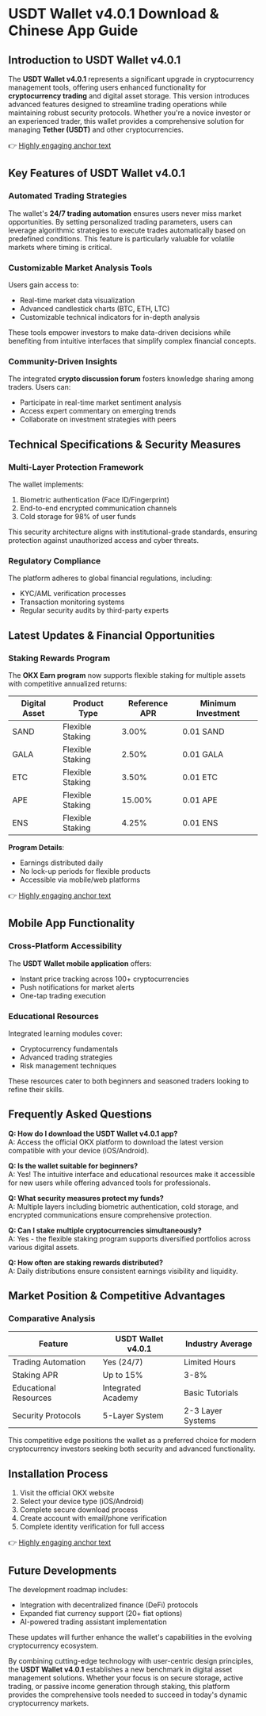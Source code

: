 # USDT Wallet v4.0.1 Download & Chinese App Guide

## Introduction to USDT Wallet v4.0.1  
The **USDT Wallet v4.0.1** represents a significant upgrade in cryptocurrency management tools, offering users enhanced functionality for **cryptocurrency trading** and digital asset storage. This version introduces advanced features designed to streamline trading operations while maintaining robust security protocols. Whether you're a novice investor or an experienced trader, this wallet provides a comprehensive solution for managing **Tether (USDT)** and other cryptocurrencies.  

👉 [Highly engaging anchor text](https://bit.ly/okx-bonus)  

## Key Features of USDT Wallet v4.0.1  
### Automated Trading Strategies  
The wallet's **24/7 trading automation** ensures users never miss market opportunities. By setting personalized trading parameters, users can leverage algorithmic strategies to execute trades automatically based on predefined conditions. This feature is particularly valuable for volatile markets where timing is critical.  

### Customizable Market Analysis Tools  
Users gain access to:  
- Real-time market data visualization  
- Advanced candlestick charts (BTC, ETH, LTC)  
- Customizable technical indicators for in-depth analysis  

These tools empower investors to make data-driven decisions while benefiting from intuitive interfaces that simplify complex financial concepts.  

### Community-Driven Insights  
The integrated **crypto discussion forum** fosters knowledge sharing among traders. Users can:  
- Participate in real-time market sentiment analysis  
- Access expert commentary on emerging trends  
- Collaborate on investment strategies with peers  

## Technical Specifications & Security Measures  
### Multi-Layer Protection Framework  
The wallet implements:  
1. Biometric authentication (Face ID/Fingerprint)  
2. End-to-end encrypted communication channels  
3. Cold storage for 98% of user funds  

This security architecture aligns with institutional-grade standards, ensuring protection against unauthorized access and cyber threats.  

### Regulatory Compliance  
The platform adheres to global financial regulations, including:  
- KYC/AML verification processes  
- Transaction monitoring systems  
- Regular security audits by third-party experts  

## Latest Updates & Financial Opportunities  
### Staking Rewards Program  
The **OKX Earn program** now supports flexible staking for multiple assets with competitive annualized returns:  

| Digital Asset | Product Type | Reference APR | Minimum Investment |  
|---------------|--------------|---------------|--------------------|  
| SAND          | Flexible Staking | 3.00%        | 0.01 SAND          |  
| GALA          | Flexible Staking | 2.50%        | 0.01 GALA          |  
| ETC           | Flexible Staking | 3.50%        | 0.01 ETC           |  
| APE           | Flexible Staking | 15.00%       | 0.01 APE           |  
| ENS           | Flexible Staking | 4.25%        | 0.01 ENS           |  

**Program Details**:  
- Earnings distributed daily  
- No lock-up periods for flexible products  
- Accessible via mobile/web platforms  

👉 [Highly engaging anchor text](https://bit.ly/okx-bonus)  

## Mobile App Functionality  
### Cross-Platform Accessibility  
The **USDT Wallet mobile application** offers:  
- Instant price tracking across 100+ cryptocurrencies  
- Push notifications for market alerts  
- One-tap trading execution  

### Educational Resources  
Integrated learning modules cover:  
- Cryptocurrency fundamentals  
- Advanced trading strategies  
- Risk management techniques  

These resources cater to both beginners and seasoned traders looking to refine their skills.  

## Frequently Asked Questions  

**Q: How do I download the USDT Wallet v4.0.1 app?**  
A: Access the official OKX platform to download the latest version compatible with your device (iOS/Android).  

**Q: Is the wallet suitable for beginners?**  
A: Yes! The intuitive interface and educational resources make it accessible for new users while offering advanced tools for professionals.  

**Q: What security measures protect my funds?**  
A: Multiple layers including biometric authentication, cold storage, and encrypted communications ensure comprehensive protection.  

**Q: Can I stake multiple cryptocurrencies simultaneously?**  
A: Yes - the flexible staking program supports diversified portfolios across various digital assets.  

**Q: How often are staking rewards distributed?**  
A: Daily distributions ensure consistent earnings visibility and liquidity.  

## Market Position & Competitive Advantages  
### Comparative Analysis  
| Feature                | USDT Wallet v4.0.1 | Industry Average |  
|------------------------|---------------------|------------------|  
| Trading Automation     | Yes (24/7)         | Limited Hours    |  
| Staking APR            | Up to 15%          | 3-8%             |  
| Educational Resources  | Integrated Academy | Basic Tutorials  |  
| Security Protocols     | 5-Layer System     | 2-3 Layer Systems|  

This competitive edge positions the wallet as a preferred choice for modern cryptocurrency investors seeking both security and advanced functionality.  

## Installation Process  
1. Visit the official OKX website  
2. Select your device type (iOS/Android)  
3. Complete secure download process  
4. Create account with email/phone verification  
5. Complete identity verification for full access  

👉 [Highly engaging anchor text](https://bit.ly/okx-bonus)  

## Future Developments  
The development roadmap includes:  
- Integration with decentralized finance (DeFi) protocols  
- Expanded fiat currency support (20+ fiat options)  
- AI-powered trading assistant implementation  

These updates will further enhance the wallet's capabilities in the evolving cryptocurrency ecosystem.  

By combining cutting-edge technology with user-centric design principles, the **USDT Wallet v4.0.1** establishes a new benchmark in digital asset management solutions. Whether your focus is on secure storage, active trading, or passive income generation through staking, this platform provides the comprehensive tools needed to succeed in today's dynamic cryptocurrency markets.